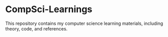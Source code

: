 # CompSci-Learnings
This repository contains my computer science learning materials, including theory, code, and references.
